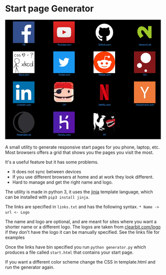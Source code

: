 # Start page Generator
![screenshot.png](screenshot.png)

A small utility to generate responsive start pages for you phone, laptop, etc.
Most browsers offers a grid that shows you the pages you visit the most.

It's a useful feature but it has some problems.

* It does not sync between devices
* If you use different browsers at home and at work they look different.
* Hard to manage and get the right name and logo.

The utility is made in python 3, it uses the [jinja](http://jinja.pocoo.org)
template language, which can be installed with `pip3 install jinja`.

The links are specified in `links.txt` and has the following syntax.
`* Name -> url <- Logo`

The name and logo are optional, and are meant for sites where you want a shorter
name or a different logo. The logos are taken from
[clearbit.com/logo](https://clearbit.com/logo) if they don't have the logo it can be
manually specified. See the links file for examples

Once the links have bin specified you run `python generator.py` which produces
a file called `start.html` that contains your start page.

If you want a different color scheme change the CSS in template.html and run
the generator again.
